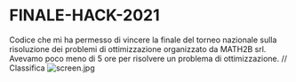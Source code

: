 # FINALE-HACK-2021
Codice che mi ha permesso di vincere la finale del torneo nazionale sulla risoluzione dei problemi di ottimizzazione organizzato da MATH2B srl.
Avevamo poco meno di 5 ore per risolvere un problema di ottimizzazione.
// Classifica
![screen.jpg](:/screen)
